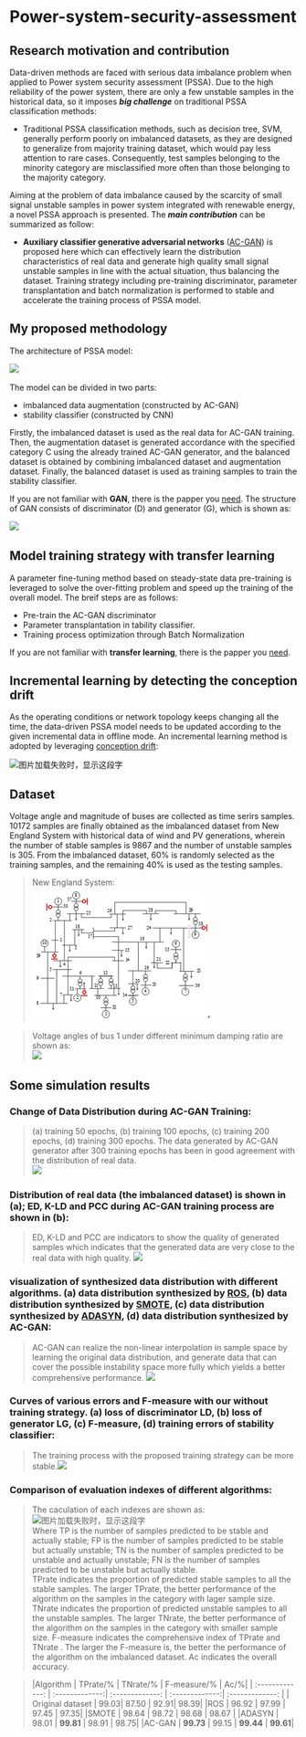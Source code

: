 # Power-system-security-assessment

## Research motivation and contribution<br>
Data-driven methods are faced with serious data imbalance problem when applied to Power system security assessment (PSSA). Due to the high reliability of the power system, there are only a few unstable samples in the historical data, so it imposes ***big challenge*** on traditional PSSA classification methods:<br>
* Traditional PSSA classification methods, such as decision tree, SVM, generally perform poorly on imbalanced datasets, as they are designed to generalize from majority training dataset, which would pay less attention to rare cases. Consequently, test samples belonging to the minority category are misclassified more often than those belonging to the majority category.<br>

Aiming at the problem of data imbalance caused by the scarcity of small signal unstable samples in power system integrated with renewable energy, a novel PSSA approach is presented. The ***main contribution*** can be summarized as follow:<br>
*	**Auxiliary classifier generative adversarial networks** ([AC-GAN](https://arxiv.org/pdf/1610.09585.pdf)) is proposed here which can effectively learn the distribution characteristics of real data and generate high quality small signal unstable samples in line with the actual situation, thus balancing the dataset. Training strategy including pre-training discriminator, parameter transplantation and batch normalization  is performed to stable and accelerate the training process of PSSA model. <br>

## My proposed methodology<br>
The architecture of PSSA model:<br>

![](https://github.com/ZichaoMeng95/Power-system-stability-assessment/blob/master/image/Complete%20model%20for%20stability%20assessment.png) 

The model can be divided in two parts:

* imbalanced data augmentation  (constructed by AC-GAN)
* stability classifier (constructed by CNN)

Firstly, the imbalanced dataset is used as the real data for AC-GAN training. Then, the augmentation dataset is generated accordance with the specified category C using the already trained AC-GAN generator, and the balanced dataset is obtained by combining imbalanced dataset and augmentation dataset. Finally, the balanced dataset is used as training samples to train the stability classifier.<br>

If you are not familiar with **GAN**, there is the papper you [need](https://arxiv.org/pdf/1406.2661.pdf). The structure of GAN consists of discriminator (D) and generator (G), which is shown as:<br>

![](https://github.com/ZichaoMeng95/Power-system-stability-assessment/blob/master/image/ac-gan%20arcitecture.png) 

## Model training strategy with transfer learning<br>
A parameter fine-tuning method based on steady-state data pre-training is leveraged to solve the over-fitting problem and speed up the training of the overall model. The breif steps are as follows:<br>
* Pre-train the AC-GAN discriminator
* Parameter transplantation in tability classifier.
* Training process optimization through Batch Normalization

If you are not familiar with **transfer learning**, there is the papper you [need](https://ieeexplore.ieee.org/stamp/stamp.jsp?tp=&arnumber=5288526). 

## Incremental learning by detecting the conception drift<br>
As the operating conditions or network topology keeps changing all the time, the data-driven PSSA model needs to be updated according to the given incremental data in offline mode. An incremental learning method is adopted by leveraging [conception drift](http://sweet.ua.pt/gladys/Papers/ADMA_GamaCastillo_06.pdf):<br>

<img src="https://github.com/ZichaoMeng95/Power-system-stability-assessment/blob/master/image/Scheme%20of%20the%20incremental%20learning..png" width="600" height="200" alt="图片加载失败时，显示这段字"/>

## Dataset<br>
Voltage angle and magnitude of buses are collected as time serirs samples. 10172 samples  are finally obtained as the imbalanced dataset from New England System with historical data of wind and PV generations, wherein the number of stable samples is 9867 and the number of unstable samples is 305. From the imbalanced dataset, 60% is randomly selected as the training samples, and the remaining 40% is used as the testing samples.<br>

>New England System:<br>
![](https://github.com/ZichaoMeng95/Power-system-security-assessment/blob/master/image/New%20England%20system%20with%20DFIG.png) 

>Voltage angles of bus 1 under different minimum damping ratio are shown as:<br>
![](https://github.com/ZichaoMeng95/Power-system-stability-assessment/blob/master/image/Voltage%20angle%20of%20bus%201%20under%20different%20damping%20ratio.png) 

## Some simulation results<br>
### Change of Data Distribution during AC-GAN Training:<br>
>(a) training 50 epochs, (b) training 100 epochs, (c) training 200 epochs, (d) training 300 epochs. The data generated by AC-GAN generator after 300 training epochs has been in good agreement with the distribution of real data. <br>
![](https://github.com/ZichaoMeng95/Power-system-stability-assessment/blob/master/image/Distribution%20of%20generated%20data%20during%20AC-GAN%20training%20process.png)


### Distribution of real data (the imbalanced dataset) is shown in (a); ED, K-LD and PCC during AC-GAN training process are shown in (b):<br>
> ED, K-LD and PCC are indicators to show the quality of generated samples which indicates that the generated data are very close to the real data with high quality. 
![](https://github.com/ZichaoMeng95/Power-system-stability-assessment/blob/master/image/Distribution%20of%20real%20data%3B%20(b)%20ED%2C%20K-LD%20and%20PCC%20during%20AC-GAN%20training%20process.png)


### visualization of synthesized data distribution with different algorithms. (a) data distribution synthesized by [ROS](https://pdf.sciencedirectassets.com/271702/1-s2.0-S0278431913X00040/1-s2.0-S0278431913000893/main.pdf?x-amz-security-token=AgoJb3JpZ2luX2VjEE8aCXVzLWVhc3QtMSJIMEYCIQCtc9TZ87TW%2B8yG6BnNp6rXfpJrGg24qukXO6baXIjYigIhAIIDmzRzsjUM76ykpgBfkQgD2JVQx37dqAvK3MHE7XASKtoDCEcQAhoMMDU5MDAzNTQ2ODY1IgzcHx0n35gvQ16eJTQqtwOTTyDZ9mIFsxRpy87JwisMG%2Bnqd7P6ZBbCEfmEyWEdFEb7FNZSJYseBX4%2Fqk5Pdjv2dWAI7liGpofYQe0gRrf434pn0IYFO5gsfdHxQd4gNITmF%2BxhOzmKP1snHtE7yfqzFj%2F11IJCsHD05BOvJbo3IldZV4YBJ5I%2FG0VKw5k0G6k9aP3JzHw%2FN2nCSSB3wIOk8pjfJp7RYsTg5Yrkqyv0jxZRSJxUwhAxkFmcOgTuuYJ0xTTo9Q%2B8JEbJg0ez4KMR3NMd%2FKP3rsd5n9X09DsjkrecDWignnPLWLs7u8Bru6YlF2qClo2zI7ufd27QDfMlLBtjG3leeIdqVOzeYXf14iGau16k5inkH3d6ISDPH8kqBsRw2QQ6smlJG082CIDjDM5PuWWWjVGwRIclWkWytTOdHPzLtlZL55PtU66DxVwvIKsVnVGIzuNSmJbwn7pUDJ7oYShvB1s2EQxyXvvbhF6mR863EUlyuNF19pfixcuD5miJ%2FTdmaf7xQYkMTZ8FPCbmTXBqDOosyjEi6Bh0fvVzFy8PrsFAM5i%2FlqNsFTKVrUx8%2BC0yBwv2Pwkt3OhkykLNh3NYMN7Fy%2BYFOrMBD2lYlcCUoqwz3NgSq7Wt8cYLYCMyIQ3cynSgpK2pdnHiq%2Fy71%2FgrKHwWGMtwaYAWYAI9txy%2F%2Bw2stuioZasHwrTAkJS%2FvvUvkM9VM2OlaJe7vyZgZA7vla0SkEwlRyek9d16H8KYP3nyai9vHFM7US5Dl%2Bj8wpbywd%2FBRoMrm5vKi6Ete3xqLTyciKFM8sD3BMk7B1xFVghFNbXsGuMeSy4Lwkx7QZ13wF2AeewJCHCmd1E%3D&AWSAccessKeyId=ASIAQ3PHCVTY7IHZX4MN&Expires=1557327681&Signature=2w7b%2BlKKMfmS0bM9PJfJqfq8Nvs%3D&hash=486f99b0ec0c396155a9a00da478dc6b7e2c5a5ba5986ccdabc01cac4629ccd7&host=68042c943591013ac2b2430a89b270f6af2c76d8dfd086a07176afe7c76c2c61&pii=S0278431913000893&tid=spdf-7f9887b3-7f25-4b32-b105-e6fad6d2a96b&sid=f87ef60181a625407688cff0684591be14fagxrqb&type=client), (b) data distribution synthesized by [SMOTE](https://arxiv.org/pdf/1106.1813.pdf), (c) data distribution synthesized by [ADASYN](https://ieeexplore.ieee.org/stamp/stamp.jsp?tp=&arnumber=4633969), (d) data distribution synthesized by AC-GAN:<br>
>AC-GAN can realize the non-linear interpolation in sample space by learning the original data distribution, and generate data that can cover the possible instability space more fully which yields a better comprehensive performance. 
![](https://github.com/ZichaoMeng95/Power-system-stability-assessment/blob/master/image/visualization%20of%20synthesized%20data%20distribution%20with%20different%20algorithms.png)


### Curves of various errors and F-measure with our without training strategy. (a) loss of discriminator LD, (b) loss of generator LG, (c) F-measure, (d) training errors of stability classifier:<br>
>The training process with the proposed training strategy can be more stable.<img src="https://github.com/ZichaoMeng95/Power-system-stability-assessment/blob/master/image/Curves%20of%20various%20errors%20and%20F-measure%20with%20our%20without%20training%20strategy.png"/>

### Comparison of evaluation indexes of different algorithms:<br>
>The caculation of each indexes are shown as:<br><img src="https://github.com/ZichaoMeng95/Power-system-stability-assessment/blob/master/image/function.png" width="350" height="350" alt="图片加载失败时，显示这段字"/><br>
Where TP is the number of samples predicted to be stable and actually stable; FP is the number of samples predicted to be stable but actually unstable; TN is the number of samples predicted to be unstable and actually unstable; FN is the number of samples predicted to be unstable but actually stable.<br>
TPrate indicates the proportion of predicted stable samples to all the stable samples. The larger TPrate, the better performance of the algorithm on the samples in the category with lager sample size. TNrate indicates the proportion of predicted unstable samples to all the unstable samples. The larger TNrate, the better performance of the algorithm on the samples in the category with smaller sample size. F-measure indicates the comprehensive index of TPrate and TNrate . The larger the F-measure is, the better the performance of the algorithm on the imbalanced dataset. Ac indicates the overall accuracy.<br>
 
 >|Algorithm  | TPrate/%  | TNrate/% | F-measure/%  | Ac/%|
| :-------------: | :-------------:| :-------------: | :-------------:| :-------------: |
| Original dataset  | 99.03|	87.50 |	92.91|	98.39|
 |ROS  | 96.92 |	97.99 |	97.45 |	97.35|
 |SMOTE  | 98.64 |	98.72	| 98.68 |	98.67 |
 |ADASYN	| 98.01 |	**99.81** |	98.91 |	98.75|
 |AC-GAN  | **99.73** |	99.15 |	**99.44** |	**99.61**|<br>


 



